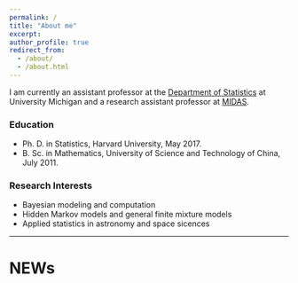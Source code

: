 ```yaml
---
permalink: /
title: "About me"
excerpt: 
author_profile: true
redirect_from: 
  - /about/
  - /about.html
---
```


I am currently an assistant professor at the [Department of Statistics](https://lsa.umich.edu/stats) at University Michigan and a research assistant professor at [MIDAS](https://midas.umich.edu/).

### Education
* Ph. D. in Statistics, Harvard University, May 2017.
* B. Sc. in Mathematics, University of Science and Technology of China, July 2011.

### Research Interests
* Bayesian modeling and computation
* Hidden Markov models and general finite mixture models
* Applied statistics in astronomy and space sicences

---
# NEWs

